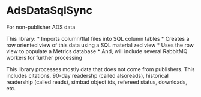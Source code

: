 # AdsDataSqlSync
For non-publisher ADS data

This library:
    * Imports column/flat files into SQL column tables
    * Creates a row oriented view of this data using a SQL materialized view
    * Uses the row view to populate a Metrics database
    * And, will include several RabbitMQ workers for further processing

This library processes mostly data that does not come from publishers.
This includes citations, 90-day readershp (called alsoreads),
historical readership (called reads), simbad object ids, refereed
status, downloads, etc.




 